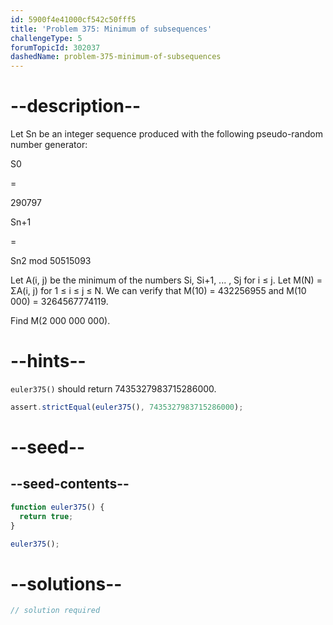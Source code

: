 ```yaml
---
id: 5900f4e41000cf542c50fff5
title: 'Problem 375: Minimum of subsequences'
challengeType: 5
forumTopicId: 302037
dashedName: problem-375-minimum-of-subsequences
---
```


# --description--

Let Sn be an integer sequence produced with the following pseudo-random number generator:

S0

=

290797

Sn+1

=

Sn2 mod 50515093

Let A(i, j) be the minimum of the numbers Si, Si+1, ... , Sj for i ≤ j. Let M(N) = ΣA(i, j) for 1 ≤ i ≤ j ≤ N. We can verify that M(10) = 432256955 and M(10 000) = 3264567774119.

Find M(2 000 000 000).

# --hints--

`euler375()` should return 7435327983715286000.

```js
assert.strictEqual(euler375(), 7435327983715286000);
```

# --seed--

## --seed-contents--

```js
function euler375() {
  return true;
}

euler375();
```

# --solutions--

```js
// solution required
```
